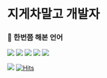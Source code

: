 # 지게차말고 개발자
### :hammer: 한번쯤 해본 언어

<img src="https://img.icons8.com/material/48/000000/python-file.png"/> <img src="https://img.icons8.com/metro/52/000000/c-plus-plus.png"/> <img src="https://img.icons8.com/material/48/000000/js.png"/> <img src="https://img.icons8.com/material/48/000000/html-5.png"/> <img src="https://img.icons8.com/material/48/000000/jsp.png"/>


![](https://img.shields.io/github/followers/wonderfulhuman?label=taehee&style=social)
[![Hits](https://hits.seeyoufarm.com/api/count/incr/badge.svg?url=https%3A%2F%2Fgithub.com%2Fwonderfulhuman&count_bg=%23001AFF&title_bg=%23FF0000&icon=redux.svg&icon_color=%23000000&title=hits&edge_flat=false)](https://hits.seeyoufarm.com)
